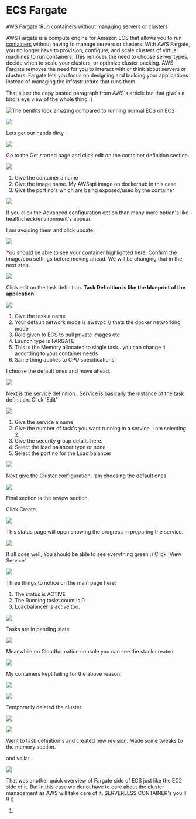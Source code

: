 # ECS Fargate

AWS Fargate :Run containers without managing servers or clusters

 AWS Fargate is a compute engine for Amazon ECS that allows you to run [containers](http://aws.amazon.com/what-are-containers) without having to manage servers or clusters. With AWS Fargate, you no longer have to provision, configure, and scale clusters of virtual machines to run containers. This removes the need to choose server types, decide when to scale your clusters, or optimize cluster packing. AWS Fargate removes the need for you to interact with or think about servers or clusters. Fargate lets you focus on designing and building your applications instead of managing the infrastructure that runs them.

That's just the copy pasted paragraph from AWS's article but that give's a bird's eye view of the whole thing :\)

![The benifits look amazing compared to running normal ECS on EC2](../../../.gitbook/assets/image%20%2839%29.png)

![](../../../.gitbook/assets/image%20%2831%29.png)

Lets get our hands dirty :

![](../../../.gitbook/assets/image.png)

Go to the Get started page and click edit on the container definition section.

![](../../../.gitbook/assets/image%20%2838%29.png)

1. Give the container a name
2. Give the image name. My AWSapi image on dockerhub in this case
3. Give the port no's which are being exposed/used by the container

![](../../../.gitbook/assets/image%20%282%29.png)

If you click the Advanced configuration option than many more option's like healthcheck/environment's appear.

I am avoiding them and click update.

![](../../../.gitbook/assets/image%20%2813%29.png)

You should be able to see your container highlighted here. Confirm the image/cpu settings before moving ahead. We will be changing that in the next step.

![](../../../.gitbook/assets/image%20%2836%29.png)

Click edit on the task definition. **Task Definition is like the blueprint of the application.**

![](../../../.gitbook/assets/image%20%289%29.png)

1. Give the task a name
2. Your default network mode is awsvpc // thats the docker networking mode
3. Role given to ECS to pull private images etc
4. Launch type is  FARGATE
5. This is the Memory allocated to single task.. you can change it according to your container needs
6. Same thing applies to CPU specifications.

I choose the default ones and move ahead.

![](../../../.gitbook/assets/image%20%2820%29.png)

Next is the service definition.. Service is basically the instance of the task definition. Click 'Edit'

![](../../../.gitbook/assets/image%20%2815%29.png)

1. Give the service a name
2. Give the number of task's you want running in a service. I am selecting 2.
3. Give the security group details here.
4. Select the load balancer type or none.
5. Select the port no for the Load balancer

![](../../../.gitbook/assets/image%20%2819%29.png)

Next give the Cluster configuration. Iam choosing the default ones.

![](../../../.gitbook/assets/image%20%2821%29.png)

Final section is the review section.

Click Create.

![](../../../.gitbook/assets/image%20%281%29.png)

This status page will open showing the progress in preparing the service.

![](../../../.gitbook/assets/image%20%286%29.png)

If all goes well, You should be able to see everything green :\) Click 'View Service'

![](../../../.gitbook/assets/image%20%2834%29.png)

Three things to notice on the main page here:

1. The status is ACTIVE
2. The Running tasks count is  0
3. Loadbalancer is active too.

 

![](../../../.gitbook/assets/image%20%2822%29.png)

Tasks are in pending state

![](../../../.gitbook/assets/image%20%2830%29.png)

Meanwhile on Cloudformation console you can see the stack created

![](../../../.gitbook/assets/image%20%2823%29.png)

My containers kept failing for the above reason.

![](../../../.gitbook/assets/image%20%284%29.png)

![](../../../.gitbook/assets/image%20%2825%29.png)

Temporarily deleted the cluster 

![](../../../.gitbook/assets/image%20%2840%29.png)

![](../../../.gitbook/assets/image%20%2828%29.png)

Went to task definition's and created new revision. Made some tweaks to the memory section.

and voila:

![](../../../.gitbook/assets/image%20%2812%29.png)

That was another quick overview of Fargate side of ECS just like the EC2 side of it. But in this case we donot have to care about the cluster management as AWS will take care of it. SERVERLESS CONTAINER's you'll !! :\)

















1. 


